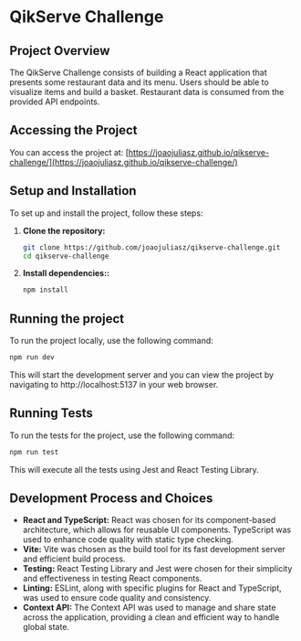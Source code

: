 # QikServe Challenge

## Project Overview

The QikServe Challenge consists of building a React application that presents some restaurant data and its menu. Users should be able to visualize items and build a basket. Restaurant data is consumed from the provided API endpoints.

## Accessing the Project

You can access the project at: [https://joaojuliasz.github.io/qikserve-challenge/](https://joaojuliasz.github.io/qikserve-challenge/)

## Setup and Installation

To set up and install the project, follow these steps:

1. **Clone the repository:**

   ```bash
   git clone https://github.com/joaojuliasz/qikserve-challenge.git
   cd qikserve-challenge
   ```
2. **Install dependencies::**

   ```bash
   npm install
   ```
## Running the project

To run the project locally, use the following command:

```bash
npm run dev
 ```

This will start the development server and you can view the project by navigating to http://localhost:5137 in your web browser.

## Running Tests

To run the tests for the project, use the following command:
 ```bash
 npm run test
 ```
This will execute all the tests using Jest and React Testing Library.

## Development Process and Choices

- **React and TypeScript:** React was chosen for its component-based architecture, which allows for reusable UI components. TypeScript was used to enhance code quality with static type checking.
- **Vite:** Vite was chosen as the build tool for its fast development server and efficient build process.
- **Testing:** React Testing Library and Jest were chosen for their simplicity and effectiveness in testing React components.
- **Linting:** ESLint, along with specific plugins for React and TypeScript, was used to ensure code quality and consistency.
- **Context API:** The Context API was used to manage and share state across the application, providing a clean and efficient way to handle global state.


